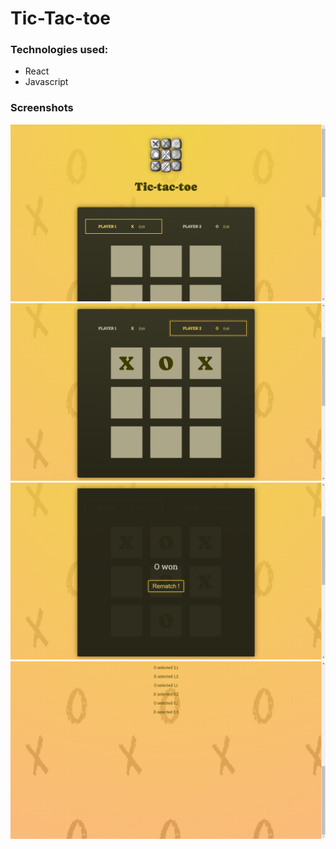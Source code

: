 <h1>Tic-Tac-toe</h1>
<h3>Technologies used:</h3>
<ul><li>React</li>
<li>Javascript</li></ul>
<h3>Screenshots</h3>
<img src="https://raw.githubusercontent.com/ADITISHUKLA0111/Tic-Tac-toe/master/TicTacToe%20SS/Page1.png"/>
<img src="https://raw.githubusercontent.com/ADITISHUKLA0111/Tic-Tac-toe/master/TicTacToe%20SS/Page2.png" />
<img src="https://raw.githubusercontent.com/ADITISHUKLA0111/Tic-Tac-toe/master/TicTacToe%20SS/Page3.png" />
<img src="https://raw.githubusercontent.com/ADITISHUKLA0111/Tic-Tac-toe/master/TicTacToe%20SS/Page4.png" />



